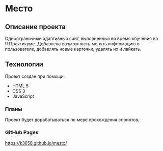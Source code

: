 # Место
## Описание проекта
Одностраничный адаптивный сайт, выполненный во время обучения на Я.Практикуме. 
Добавлена возможность менять информацию о пользователе, добавлять новые карточки, удалять их и лайкать.
## Технологии
Проект создан при помощи:
* HTML 5
* CSS 3
* JavaScript
### Планы
Проект будет дорабатываться по мере прохождения спринтов.
### GitHub Pages
https://k3658.github.io/mesto/
